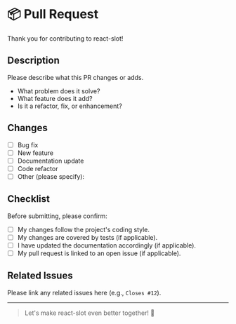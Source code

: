 # 📦 Pull Request

Thank you for contributing to react-slot!

## Description

Please describe what this PR changes or adds.

- What problem does it solve?
- What feature does it add?
- Is it a refactor, fix, or enhancement?

## Changes

- [ ] Bug fix
- [ ] New feature
- [ ] Documentation update
- [ ] Code refactor
- [ ] Other (please specify):

## Checklist

Before submitting, please confirm:

- [ ] My changes follow the project's coding style.
- [ ] My changes are covered by tests (if applicable).
- [ ] I have updated the documentation accordingly (if applicable).
- [ ] My pull request is linked to an open issue (if applicable).

## Related Issues

Please link any related issues here (e.g., `Closes #12`).

---

> Let's make react-slot even better together! 🚀
